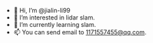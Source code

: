 - 👋 Hi, I’m @jialin-li99
- 👀 I’m interested in lidar slam.
- 🌱 I’m currently learning slam.
- 📫 You can send email to 1171557455@qq.com.

<!---
jialin-li99/jialin-li99 is a ✨ special ✨ repository because its `README.md` (this file) appears on your GitHub profile.
You can click the Preview link to take a look at your changes.
--->
